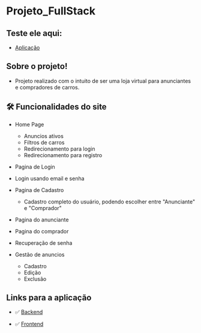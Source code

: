 # Projeto_FullStack


## Teste ele aqui:

- [Aplicação](https://car-marketplace-gbeovm6c9-joabeconrado19.vercel.app/)

## Sobre o projeto!

- Projeto realizado com o intuito de ser uma loja virtual para anunciantes e compradores de carros.


## 🛠 Funcionalidades do site

- Home Page 
    - Anuncios ativos
    - Filtros de carros
    - Redirecionamento para login
    - Redirecionamento para registro

- Pagina de Login
 - Login usando email e senha

- Pagina de Cadastro
    - Cadastro completo do usuário, podendo escolher entre "Anunciante" e "Comprador"

- Pagina do anunciante
- Pagina do comprador
- Recuperação de senha

- Gestão de anuncios
    - Cadastro
    - Edição
    - Exclusão


## Links para a aplicação

- ✅ [Backend](https://github.com/JoabeConrado19/Car-Marketplace/tree/main/backend)

- ✅ [Frontend](https://github.com/JoabeConrado19/Car-Marketplace/tree/main/frontend)

